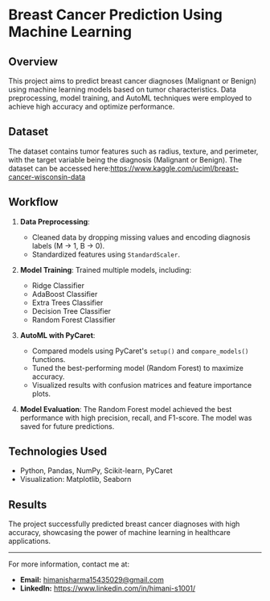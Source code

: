 # **Breast Cancer Prediction Using Machine Learning**

## **Overview**
This project aims to predict breast cancer diagnoses (Malignant or Benign) using machine learning models based on tumor characteristics. Data preprocessing, model training, and AutoML techniques were employed to achieve high accuracy and optimize performance.

## **Dataset**
The dataset contains tumor features such as radius, texture, and perimeter, with the target variable being the diagnosis (Malignant or Benign). The dataset can be accessed here:https://www.kaggle.com/uciml/breast-cancer-wisconsin-data

## **Workflow**
1. **Data Preprocessing**:
   - Cleaned data by dropping missing values and encoding diagnosis labels (M → 1, B → 0).
   - Standardized features using `StandardScaler`.

2. **Model Training**:
   Trained multiple models, including:
   - Ridge Classifier
   - AdaBoost Classifier
   - Extra Trees Classifier
   - Decision Tree Classifier
   - Random Forest Classifier

3. **AutoML with PyCaret**:
   - Compared models using PyCaret's `setup()` and `compare_models()` functions.
   - Tuned the best-performing model (Random Forest) to maximize accuracy.
   - Visualized results with confusion matrices and feature importance plots.

4. **Model Evaluation**:
   The Random Forest model achieved the best performance with high precision, recall, and F1-score. The model was saved for future predictions.

## **Technologies Used**
- Python, Pandas, NumPy, Scikit-learn, PyCaret
- Visualization: Matplotlib, Seaborn

## **Results**
The project successfully predicted breast cancer diagnoses with high accuracy, showcasing the power of machine learning in healthcare applications.

---

For more information, contact me at:
- **Email:** himanisharma15435029@gmail.com
- **LinkedIn:** https://www.linkedin.com/in/himani-s1001/
